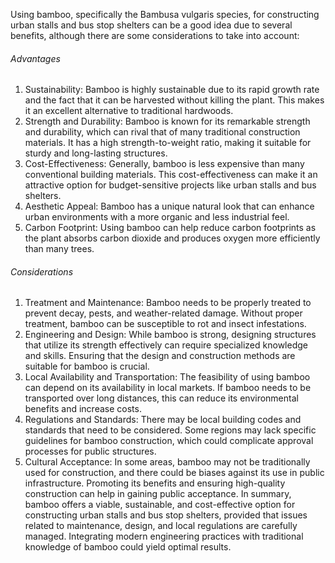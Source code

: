 
Using bamboo, specifically the Bambusa vulgaris species, for constructing urban stalls and bus stop shelters can be a good idea due to several benefits, although there are some considerations to take into account:

###### Advantages

1. Sustainability: Bamboo is highly sustainable due to its rapid growth rate and the fact that it can be harvested without killing the plant. This makes it an excellent alternative to traditional hardwoods.
2. Strength and Durability: Bamboo is known for its remarkable strength and durability, which can rival that of many traditional construction materials. It has a high strength-to-weight ratio, making it suitable for sturdy and long-lasting structures.
3. Cost-Effectiveness: Generally, bamboo is less expensive than many conventional building materials. This cost-effectiveness can make it an attractive option for budget-sensitive projects like urban stalls and bus shelters.
4. Aesthetic Appeal: Bamboo has a unique natural look that can enhance urban environments with a more organic and less industrial feel.
5. Carbon Footprint: Using bamboo can help reduce carbon footprints as the plant absorbs carbon dioxide and produces oxygen more efficiently than many trees.


###### Considerations
1. Treatment and Maintenance: Bamboo needs to be properly treated to prevent decay, pests, and weather-related damage. Without proper treatment, bamboo can be susceptible to rot and insect infestations.
2. Engineering and Design: While bamboo is strong, designing structures that utilize its strength effectively can require specialized knowledge and skills. Ensuring that the design and construction methods are suitable for bamboo is crucial.
3. Local Availability and Transportation: The feasibility of using bamboo can depend on its availability in local markets. If bamboo needs to be transported over long distances, this can reduce its environmental benefits and increase costs.
4. Regulations and Standards: There may be local building codes and standards that need to be considered. Some regions may lack specific guidelines for bamboo construction, which could complicate approval processes for public structures.
5. Cultural Acceptance: In some areas, bamboo may not be traditionally used for construction, and there could be biases against its use in public infrastructure. Promoting its benefits and ensuring high-quality construction can help in gaining public acceptance.
In summary, bamboo offers a viable, sustainable, and cost-effective option for constructing urban stalls and bus stop shelters, provided that issues related to maintenance, design, and local regulations are carefully managed. Integrating modern engineering practices with traditional knowledge of bamboo could yield optimal results.








